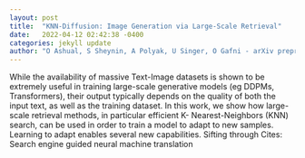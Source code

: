 ```yaml
---
layout: post
title:  "KNN-Diffusion: Image Generation via Large-Scale Retrieval"
date:   2022-04-12 02:42:38 -0400
categories: jekyll update
author: "O Ashual, S Sheynin, A Polyak, U Singer, O Gafni - arXiv preprint arXiv , 2022"
---
```

While the availability of massive Text-Image datasets is shown to be extremely useful in training large-scale generative models (eg DDPMs, Transformers), their output typically depends on the quality of both the input text, as well as the training dataset. In this work, we show how large-scale retrieval methods, in particular efficient K- Nearest-Neighbors (KNN) search, can be used in order to train a model to adapt to new samples. Learning to adapt enables several new capabilities. Sifting through Cites: Search engine guided neural machine translation